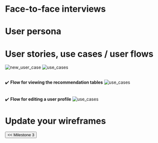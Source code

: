 
# Face-to-face interviews

# User persona

# User stories, use cases / user flows

<img src="/connect.github.io/images/use_cases/new_user_case.png" alt="new_user_case" >
<img src="/connect.github.io/images/use_cases/use_cases.png" alt="use_cases" >

<br/>:heavy_check_mark: **Flow for viewing the recommendation tables**
<img src="/connect.github.io/images/use_cases/show_recommendation_tables.png" alt="use_cases" >

<br/>:heavy_check_mark: **Flow for editing a user profile**
<img src="/connect.github.io/images/use_cases/edit_profiles.png" alt="use_cases" >

# Update your wireframes

<input type="button" class="button" value="<< Milestone 3" onclick="window.location.href='milestone3.html'" />
